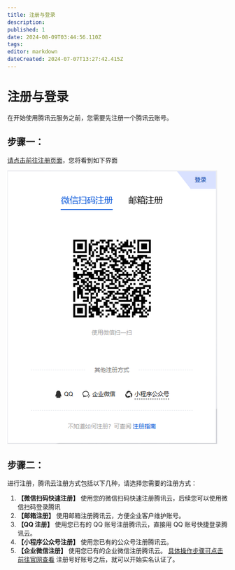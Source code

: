 ```yaml
---
title: 注册与登录
description: 
published: 1
date: 2024-08-09T03:44:56.110Z
tags: 
editor: markdown
dateCreated: 2024-07-07T13:27:42.415Z
---
```


# 注册与登录
在开始使用腾讯云服务之前，您需要先注册一个腾讯云账号。
## 步骤一：
[请点击前往注册页面](https://cloud.tencent.com/register?&s_url=https%3A%2F%2Fconsole.cloud.tencent.com%2F)，您将看到如下界面

![注册账号.png](/注册账号.png)
## 步骤二：
进行注册，腾讯云注册方式包括以下几种，请选择您需要的注册方式：
1. **【微信扫码快速注册】** 使用您的微信扫码快速注册腾讯云，后续您可以使用微信扫码登录腾讯
1. **【邮箱注册】** 使用邮箱注册腾讯云，方便企业客户维护账号。
1. **【QQ 注册】** 使用您已有的 QQ 账号注册腾讯云，直接用 QQ 账号快捷登录腾讯云。
1. **【小程序公众号注册】** 使用您已有的公众号注册腾讯云。
1. **【企业微信注册】** 使用您已有的企业微信注册腾讯云。
[具体操作步骤可点击前往官网查看](https://cloud.tencent.com/document/product/378/17985)
注册号好账号之后，就可以开始实名认证了。